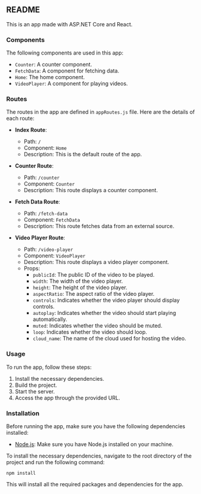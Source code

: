 
## README

This is an app made with ASP.NET Core and React.

### Components

The following components are used in this app:

- `Counter`: A counter component.
- `FetchData`: A component for fetching data.
- `Home`: The home component.
- `VideoPlayer`: A component for playing videos.

### Routes

The routes in the app are defined in `appRoutes.js` file. Here are the details of each route:

- **Index Route**:
  - Path: `/`
  - Component: `Home`
  - Description: This is the default route of the app.

- **Counter Route**:
  - Path: `/counter`
  - Component: `Counter`
  - Description: This route displays a counter component.

- **Fetch Data Route**:
  - Path: `/fetch-data`
  - Component: `FetchData`
  - Description: This route fetches data from an external source.

- **Video Player Route**:
  - Path: `/video-player`
  - Component: `VideoPlayer`
  - Description: This route displays a video player component.
  - Props:
    - `publicId`: The public ID of the video to be played.
    - `width`: The width of the video player.
    - `height`: The height of the video player.
    - `aspectRatio`: The aspect ratio of the video player.
    - `controls`: Indicates whether the video player should display controls.
    - `autoplay`: Indicates whether the video should start playing automatically.
    - `muted`: Indicates whether the video should be muted.
    - `loop`: Indicates whether the video should loop.
    - `cloud_name`: The name of the cloud used for hosting the video.

### Usage

To run the app, follow these steps:

1. Install the necessary dependencies.
2. Build the project.
3. Start the server.
4. Access the app through the provided URL.

### Installation

Before running the app, make sure you have the following dependencies installed:

- [Node.js](https://nodejs.org): Make sure you have Node.js installed on your machine.

To install the necessary dependencies, navigate to the root directory of the project and run the following command:

```
npm install
```

This will install all the required packages and dependencies for the app.





